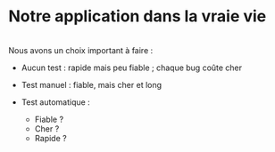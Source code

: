<!-- .slide: class="center" -->

# Notre application dans la vraie vie

<br />
Nous avons un choix important à faire :
<br />

* Aucun test : rapide mais peu fiable ; chaque bug coûte cher

* Test manuel : fiable, mais cher et long  

* Test automatique : 
  * Fiable ? 
  * Cher ? 
  * Rapide ? 
